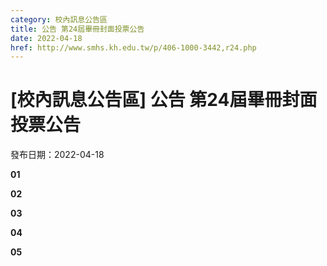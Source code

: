 ```yaml
---
category: 校內訊息公告區
title: 公告 第24屆畢冊封面投票公告
date: 2022-04-18
href: http://www.smhs.kh.edu.tw/p/406-1000-3442,r24.php
---
```


# [校內訊息公告區] 公告 第24屆畢冊封面投票公告

發布日期：2022-04-18

**01**

**02**

**03**

**04**

**05**

